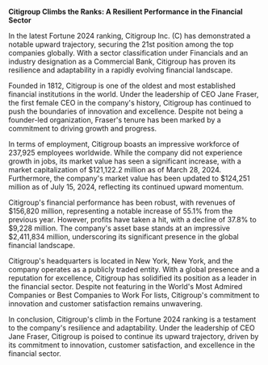 **Citigroup Climbs the Ranks: A Resilient Performance in the Financial Sector**

In the latest Fortune 2024 ranking, Citigroup Inc. (C) has demonstrated a notable upward trajectory, securing the 21st position among the top companies globally. With a sector classification under Financials and an industry designation as a Commercial Bank, Citigroup has proven its resilience and adaptability in a rapidly evolving financial landscape.

Founded in 1812, Citigroup is one of the oldest and most established financial institutions in the world. Under the leadership of CEO Jane Fraser, the first female CEO in the company's history, Citigroup has continued to push the boundaries of innovation and excellence. Despite not being a founder-led organization, Fraser's tenure has been marked by a commitment to driving growth and progress.

In terms of employment, Citigroup boasts an impressive workforce of 237,925 employees worldwide. While the company did not experience growth in jobs, its market value has seen a significant increase, with a market capitalization of $121,122.2 million as of March 28, 2024. Furthermore, the company's market value has been updated to $124,251 million as of July 15, 2024, reflecting its continued upward momentum.

Citigroup's financial performance has been robust, with revenues of $156,820 million, representing a notable increase of 55.1% from the previous year. However, profits have taken a hit, with a decline of 37.8% to $9,228 million. The company's asset base stands at an impressive $2,411,834 million, underscoring its significant presence in the global financial landscape.

Citigroup's headquarters is located in New York, New York, and the company operates as a publicly traded entity. With a global presence and a reputation for excellence, Citigroup has solidified its position as a leader in the financial sector. Despite not featuring in the World's Most Admired Companies or Best Companies to Work For lists, Citigroup's commitment to innovation and customer satisfaction remains unwavering.

In conclusion, Citigroup's climb in the Fortune 2024 ranking is a testament to the company's resilience and adaptability. Under the leadership of CEO Jane Fraser, Citigroup is poised to continue its upward trajectory, driven by its commitment to innovation, customer satisfaction, and excellence in the financial sector.